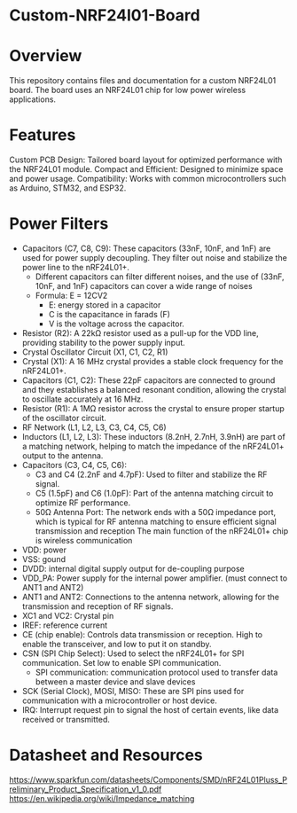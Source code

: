 # Custom-NRF24l01-Board
# Overview
This repository contains files and documentation for a custom NRF24L01 board.  The board uses an NRF24L01 chip for low power wireless applications.

# Features
Custom PCB Design: Tailored board layout for optimized performance with the NRF24L01 module.
Compact and Efficient: Designed to minimize space and power usage.
Compatibility: Works with common microcontrollers such as Arduino, STM32, and ESP32.

# Power Filters
- Capacitors (C7, C8, C9): These capacitors (33nF, 10nF, and 1nF) are used for power supply decoupling. They filter out noise and stabilize the power line to the nRF24L01+.
    - Different capacitors can filter different noises, and the use of (33nF, 10nF, and 1nF) capacitors can cover a wide range of noises
    - Formula: E = 12CV2
        - E: energy stored in a capacitor
        - C is the capacitance in farads (F)
        - V is the voltage across the capacitor.
- Resistor (R2): A 22kΩ resistor used as a pull-up for the VDD line, providing stability to the power supply input.
- Crystal Oscillator Circuit (X1, C1, C2, R1)
- Crystal (X1): A 16 MHz crystal provides a stable clock frequency for the nRF24L01+.
- Capacitors (C1, C2): These 22pF capacitors are connected to ground and they establishes a balanced resonant condition, allowing the crystal to oscillate accurately at 16 MHz.
- Resistor (R1): A 1MΩ resistor across the crystal to ensure proper startup of the oscillator circuit.
- RF Network (L1, L2, L3, C3, C4, C5, C6)
- Inductors (L1, L2, L3): These inductors (8.2nH, 2.7nH, 3.9nH) are part of a matching network, helping to match the impedance of the nRF24L01+ output to the antenna.
- Capacitors (C3, C4, C5, C6):
    - C3 and C4 (2.2nF and 4.7pF): Used to filter and stabilize the RF signal.
    - C5 (1.5pF) and C6 (1.0pF): Part of the antenna matching circuit to optimize RF performance.
    - 50Ω Antenna Port: The network ends with a 50Ω impedance port, which is typical for RF antenna matching to ensure efficient signal transmission and reception
The main function of the nRF24L01+ chip is wireless communication
- VDD: power
- VSS: gound
- DVDD: internal digital supply output for de-coupling purpose
- VDD_PA: Power supply for the internal power amplifier. (must connect to ANT1 and ANT2)
- ANT1 and ANT2: Connections to the antenna network, allowing for the transmission and reception of RF signals.
- XC1 and VC2: Crystal pin
- IREF: reference current
- CE (chip enable): Controls data transmission or reception. High to enable the transceiver, and low to put it on standby.
- CSN (SPI Chip Select): Used to select the nRF24L01+ for SPI communication. Set low to enable SPI communication.
    - SPI communication: communication protocol used to transfer data between a master device and slave devices 
- SCK (Serial Clock), MOSI, MISO: These are SPI pins used for communication with a microcontroller or host device.
- IRQ: Interrupt request pin to signal the host of certain events, like data received or transmitted.

# Datasheet and Resources
https://www.sparkfun.com/datasheets/Components/SMD/nRF24L01Pluss_Preliminary_Product_Specification_v1_0.pdf
https://en.wikipedia.org/wiki/Impedance_matching


